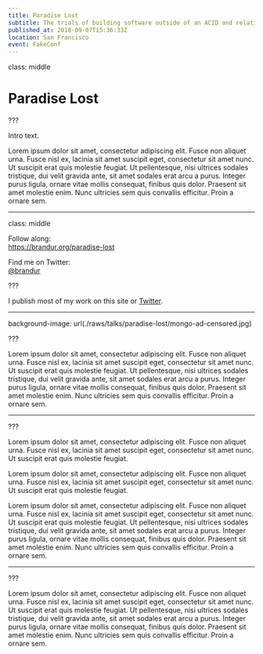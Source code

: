 ```yaml
---
title: Paradise Lost
subtitle: The trials of building software outside of an ACID and relational environment
published_at: 2018-09-07T15:36:33Z
location: San Francisco
event: FakeConf
---
```


class: middle

# Paradise Lost

<!-- Title slide. Content hidden. Speaker notes used as intro. -->

???

Intro text.

Lorem ipsum dolor sit amet, consectetur adipiscing elit. Fusce non aliquet
urna. Fusce nisl ex, lacinia sit amet suscipit eget, consectetur sit amet
nunc. Ut suscipit erat quis molestie feugiat. Ut pellentesque, nisi ultrices
sodales tristique, dui velit gravida ante, sit amet sodales erat arcu a
purus. Integer purus ligula, ornare vitae mollis consequat, finibus quis
dolor. Praesent sit amet molestie enim. Nunc ultricies sem quis convallis
efficitur. Proin a ornare sem.

---

class: middle

Follow along:<br>
https://brandur.org/paradise-lost

Find me on Twitter:<br>
[@brandur](https://twitter.com/brandur)

???

I publish most of my work on this site or
[Twitter](https://brandur.org/twitter).

---

background-image: url(./raws/talks/paradise-lost/mongo-ad-censored.jpg)

???

Lorem ipsum dolor sit amet, consectetur adipiscing elit. Fusce non
aliquet urna. Fusce nisl ex, lacinia sit amet suscipit eget, consectetur
sit amet nunc. Ut suscipit erat quis molestie feugiat. Ut pellentesque,
nisi ultrices sodales tristique, dui velit gravida ante, sit amet sodales
erat arcu a purus. Integer purus ligula, ornare vitae mollis consequat,
finibus quis dolor. Praesent sit amet molestie enim. Nunc ultricies sem
quis convallis efficitur. Proin a ornare sem.

---

???

Lorem ipsum dolor sit amet, consectetur adipiscing elit. Fusce non
aliquet urna. Fusce nisl ex, lacinia sit amet suscipit eget, consectetur
sit amet nunc. Ut suscipit erat quis molestie feugiat.

Lorem ipsum dolor sit amet, consectetur adipiscing elit. Fusce non
aliquet urna. Fusce nisl ex, lacinia sit amet suscipit eget, consectetur
sit amet nunc. Ut suscipit erat quis molestie feugiat.

Lorem ipsum dolor sit amet, consectetur adipiscing elit. Fusce non
aliquet urna. Fusce nisl ex, lacinia sit amet suscipit eget, consectetur
sit amet nunc. Ut suscipit erat quis molestie feugiat. Ut pellentesque,
nisi ultrices sodales tristique, dui velit gravida ante, sit amet sodales
erat arcu a purus. Integer purus ligula, ornare vitae mollis consequat,
finibus quis dolor. Praesent sit amet molestie enim. Nunc ultricies sem
quis convallis efficitur. Proin a ornare sem.

---

???

Lorem ipsum dolor sit amet, consectetur adipiscing elit. Fusce non
aliquet urna. Fusce nisl ex, lacinia sit amet suscipit eget, consectetur
sit amet nunc. Ut suscipit erat quis molestie feugiat. Ut pellentesque,
nisi ultrices sodales tristique, dui velit gravida ante, sit amet sodales
erat arcu a purus. Integer purus ligula, ornare vitae mollis consequat,
finibus quis dolor. Praesent sit amet molestie enim. Nunc ultricies sem
quis convallis efficitur. Proin a ornare sem.
